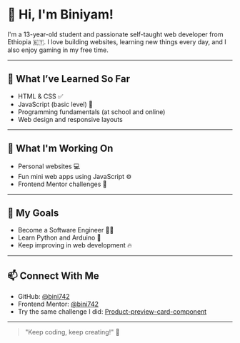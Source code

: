 # 👋 Hi, I'm Biniyam!

I'm a 13-year-old student and passionate self-taught web developer from Ethiopia 🇪🇹. I love building websites, learning new things every day, and I also enjoy gaming in my free time.

---

## 🧠 What I’ve Learned So Far
- HTML & CSS ✅  
- JavaScript (basic level) 🌱  
- Programming fundamentals (at school and online)  
- Web design and responsive layouts  

---

## 🚀 What I'm Working On
- Personal websites 💻  
- Fun mini web apps using JavaScript ⚙️  
- Frontend Mentor challenges 🎨  

---

## 🎯 My Goals
- Become a Software Engineer 👨‍💻  
- Learn Python and Arduino 🤖  
- Keep improving in web development 🔥  

---

## 📫 Connect With Me
- GitHub: [@bini742](https://github.com/bini742)  
- Frontend Mentor: [@bini742](https://www.frontendmentor.io/profile/bini742)  
- Try the same challenge I did: [Product-preview-card-component](https://www.frontendmentor.io/solutions/product-preview-card-component-ijaP-FpiWg)

---

> "Keep coding, keep creating!" 🚀


